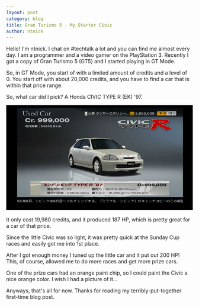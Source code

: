 ```yaml
---
layout: post
category: blog
title: Gran Turismo 5 - My Starter Civic
author: ntnick
---
```

Hello! I'm ntnick. I chat on #techtalk a lot and you can find me almost every day. I am a programmer and a video gamer on the PlayStation 3. Recently I got a copy of Gran Turismo 5 (GT5) and I started playing in GT Mode.

So, in GT Mode, you start of with a limited amount of credits and a level of 0.
You start off with about 20,000 credits, and you have to find a car that is within that price range.

So, what car did I pick? A Honda CIVIC TYPE R (EK) '97.

<img src="/images/civictyper.png"></img>

It only cost 19,980 credits, and it produced 187 HP, which is pretty great for a car of that price.

Since the little Civic was so light, it was pretty quick at the Sunday Cup races and easily got me into 1st place.

After I got enough money I tuned up the little car and it put out 200 HP!
This, of course, allowed me to do more races and get more prize cars.

One of the prize cars had an orange paint chip, so I could paint the Civic a nice orange color.
I wish I had a picture of it...

Anyways, that's all for now. Thanks for reading my terribly-put-together first-time blog post.
